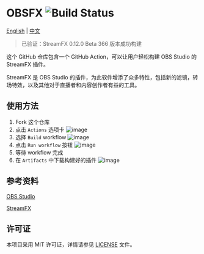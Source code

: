 # OBSFX ![Build Status](https://github.com/hydrotho/OBSFX/actions/workflows/main.yml/badge.svg)

[English](README.md) | [中文](README_zh.md)

> 已验证：StreamFX 0.12.0 Beta 366 版本成功构建

这个 GitHub 仓库包含一个 GitHub Action，可以让用户轻松构建 OBS Studio 的 StreamFX 插件。

StreamFX 是 OBS Studio 的插件，为此软件增添了众多特性，包括新的滤镜，转场特效，以及其他对于直播者和内容创作者有益的工具。

## 使用方法

1. Fork 这个仓库
2. 点击 `Actions` 选项卡
   ![image](https://github.com/hydrotho/OBSFX/assets/42911474/7fbbc55f-a916-428e-a402-fb5c1bb56b36)
3. 选择 `Build` workflow
   ![image](https://github.com/hydrotho/OBSFX/assets/42911474/feb07c04-fb44-4aa1-8166-245ca3bd13c2)
4. 点击 `Run workflow` 按钮
   ![image](https://github.com/hydrotho/OBSFX/assets/42911474/c5fa58b8-e1aa-4063-9cdb-215e2902ebfd)
5. 等待 workflow 完成
6. 在 `Artifacts` 中下载构建好的插件
   ![image](https://github.com/hydrotho/OBSFX/assets/42911474/75d0d6ee-b833-4c26-b8be-040c699bf129)

## 参考资料

[OBS Studio](https://github.com/obsproject/obs-studio)

[StreamFX](https://github.com/Xaymar/obs-StreamFX)

## 许可证

本项目采用 MIT 许可证，详情请参见 [LICENSE](LICENSE) 文件。
